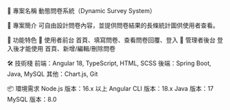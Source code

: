 📌 專案名稱
動態問卷系統（Dynamic Survey System）

📖 專案簡介
可自由設計問卷內容，並提供問卷結果的長條統計圖供使用者查看。

🚀 功能特色
🔹 使用者前台
首頁、填寫問卷、查看問卷回覆、登入
🔹 管理者後台
登入後才能使用
首頁、新增/編輯/刪除問卷

🛠️ 技術棧
前端：Angular 18, TypeScript, HTML, SCSS
後端：Spring Boot, Java, MySQL
其他：Chart.js, Git

📦 環境需求
Node.js 版本：16.x 以上
Angular CLI 版本：18.x
Java 版本：17
MySQL 版本：8.0
